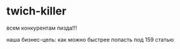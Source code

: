 # twich-killer
всем конкурентам пизда!!!

наша бизнес-цель: как можно быстрее попасть под 159 статью